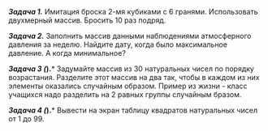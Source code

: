 ***Задача 1.***
Имитация броска 2-мя кубиками с 6 гранями. Использовать двухмерный массив.
Бросить 10 раз подряд.

***Задача 2.***
Заполнить массив данными наблюдениями атмосферного давления за неделю.
Найдите дату, когда было максимальное давление. А когда минимальное?

***Задача 3 (*).***
Задумайте массив из 30 натуральных чисел по порядку возрастания.
Разделите этот массив на два так, чтобы в каждом из них элементы
оказались случайным образом.
Пример из жизни - класс учащихся надо разделить на 2 равных группы случайным бразом.

***Задача 4 (*).***
Вывести на экран таблицу квадратов натуральных чисел от 1 до 99.

